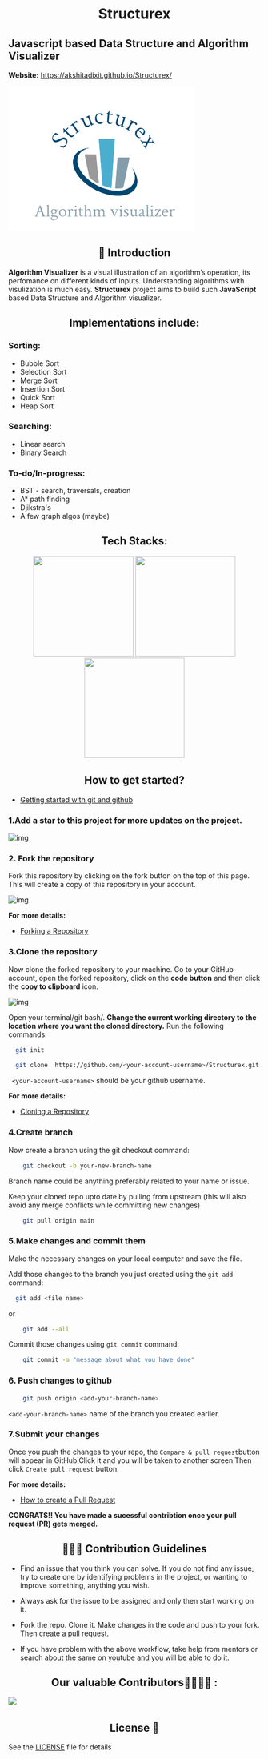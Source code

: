 <h1 align=center> Structurex </h1>

## Javascript based Data Structure and Algorithm Visualizer
**Website:**
https://akshitadixit.github.io/Structurex/


![img](src/assets/logo.png)

<h2 align=center> 📑 Introduction</h2>

**Algorithm Visualizer**  is a  visual illustration of an algorithm’s operation, its perfomance on different kinds of inputs.
Understanding algorithms with visulization is much easy.
**Structurex** project aims to build such **JavaScript** based Data Structure and Algorithm visualizer.

<h2 align="center"> Implementations include:</h2>
<h3>Sorting:</h3>

* Bubble Sort
* Selection Sort
* Merge Sort
* Insertion Sort
* Quick Sort
* Heap Sort

<h3>Searching:</h3>

* Linear search
* Binary Search

<h3> To-do/In-progress:</h3>

* BST - search, traversals, creation
* A* path finding
* Djikstra's
* A few graph algos (maybe)

<h2 align=center>Tech Stacks:</h2>
<p align="center">
<img height="200" width ="200" src = "https://github.com/PrathmeshMutke/Structurex/blob/af285c31a199bf46c94a55d78fbba2bdfd8985b6/512px-HTML5_logo_and_wordmark.svg.png"></img>
<img height="200" width ="200" src = "https://github.com/PrathmeshMutke/Structurex/blob/5296dd489f6348fc4e7e3af36ab2cd6fdbe65d18/CSS-Logo.png"></img>
<img height="200" width ="200" src = "https://github.com/PrathmeshMutke/Structurex/blob/c33da0f90768bb4d33dfc1480d5343311984ea40/javascript-logo-javascript-logo-white-background-vector-format-available-136765881.jpg"></img>

<h2 align=center>  How to get started? </h2> 
 
  - [Getting started with git and github](https://guides.github.com/introduction/git-handbook/)
<h3>1.Add a star to this project for more updates on the project.</h3>

![img](src/assets/star.png)
<h3>2. Fork the repository </h3>
Fork this repository by clicking on the fork button on the top of this page. This will create a copy of this repository in your account.

![img](src/assets/fork.png)

**For more details:**

 - [Forking a Repository](https://help.github.com/en/github/getting-started-with-github/fork-a-repo)

<h3>3.Clone the repository </h3>

Now clone the forked repository to your machine. Go to your GitHub account, open the forked repository, click on the **code button** and then click the **copy to clipboard** icon.

![img](src/assets/clone.png)

Open your terminal/git bash/. 
**Change the current working directory to the location where you want the cloned directory.**
Run the following commands:


```bash
  git init
```
```bash
  git clone  https://github.com/<your-account-username>/Structurex.git
```

` <your-account-username>` should be your github username.

**For more details:**

- [Cloning a Repository](https://help.github.com/en/desktop/contributing-to-projects/creating-a-pull-request)

<h3>4.Create branch </h3>

Now create a branch using the git checkout command:

```bash
    git checkout -b your-new-branch-name
```
Branch name could be anything preferably related to your name or issue.

Keep your cloned repo upto date by pulling from upstream (this will also avoid any merge conflicts while committing new changes)

```bash
    git pull origin main
```

<h3>5.Make changes and commit them</h3>
  Make the necessary changes on your local computer and save the file.

  Add those changes to the branch you just created using the `git add` command:

  ```bash
    git add <file name>
```
or
```bash
    git add --all
```


Commit those changes using `git commit` command:
```bash
    git commit -m "message about what you have done"
```
<h3>6. Push changes to github</h3>

```bash
    git push origin <add-your-branch-name>
```
`<add-your-branch-name>`  name of the branch you created earlier.

<h3>7.Submit your changes</h3>

Once you push the changes to your repo, the `Compare & pull request`button will appear in GitHub.Click it and you will be taken to another screen.Then click `Create pull request` button.

**For more details:**
- [How to create a Pull Request](https://opensource.com/article/19/7/create-pull-request-github)

**CONGRATS!! You have made a sucessful contribtion once your pull request (PR)  gets merged.**
<h2 align=center>👨🏻‍💻 Contribution Guidelines</h2>

- Find an issue that you think you can solve.
If you do not find any issue, try to create one by identifying problems in the project, or wanting to improve something, anything you wish.
- Always ask for the issue to be assigned and only then start working on it.
- Fork the repo. Clone it. Make changes in the code and push to your fork. Then create a pull request. 

- If you have problem with the above workflow, take help from mentors or search about the same on youtube and you will be able to do it.

<h2 align=center> Our valuable Contributors👩‍💻👨‍💻 :</h2>
<a href="https://github.com/akshitadixit/StructureX/graphs/contributors">
  <img src="https://contributors-img.web.app/image?repo=akshitadixit/StructureX" />
</a>


<h2 align=center>License 📄</h2>

 See the [LICENSE](./LICENSE) file for details
